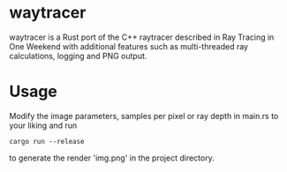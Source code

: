 # waytracer
waytracer is a Rust port of the C++ raytracer described in Ray Tracing in One Weekend with additional features such as multi-threaded ray calculations, logging and PNG output.

# Usage

Modify the image parameters, samples per pixel or ray depth in main.rs to your liking and run

```cargo run --release```

to generate the render 'img.png' in the project directory.

